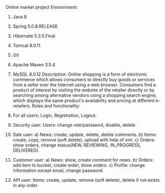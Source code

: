 Online market project 
Environment: 
1. Java 8 
2. Spring 5.0.8.RELEASE 
3. Hibernate 5.3.5.Final 
4. Tomcat 9.0.11 
5. Git
6. Apache Maven 3.5.4 
7. MySQL 8.0.12 
Description: 
Online shopping is a form of electronic commerce which allows consumers to directly buy goods or services from a seller over the Internet using a web browser. Consumers find a product of interest by visiting the website of the retailer directly or by searching among alternative vendors using a shopping search engine, which displays the same product's availability and pricing at different e-retailers.
Roles and functionality: 
1. For all users: Login, Registration, Logout. 
2. Security user: Users: change role/password, disable, delete. 
3. Sale user: 
a) News: create, update, delete, delete comments. 
b) Items: create, copy, remove (soft delete), upload with help of xml.
c) Orders: show orders, change status(NEW, REVIEWING, IN_PROGRESS, DELIVERED). 
4. Customer user: 
a) News:  show, create comment for news. 
b) Orders: add item to bucket, create order, show orders. 
c) Profile: change information except email, change password. 
5. API user:  Items: create, update, remove (soft delete), delete if not exists in any order. 